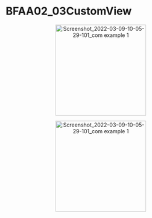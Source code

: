 # BFAA02_03CustomView


<p align="center">
<img width="240" alt="Screenshot_2022-03-09-10-05-29-101_com example 1" src="https://user-images.githubusercontent.com/32328761/168949695-d92535cb-4aff-4cbb-b91e-1cdf8b9aafcc.jpg">
<p align="center">
<img width="240" alt="Screenshot_2022-03-09-10-05-29-101_com example 1" src="https://user-images.githubusercontent.com/32328761/168949708-79655f64-2037-48e5-939a-27c32254b194.jpg">
  
